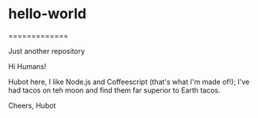 # hello-world
=============

Just another repository

Hi Humans!

Hubot here, I like Node.js and Coffeescript (that's what I'm made of!);
I've had tacos on teh moon and find them far superior to Earth tacos.

Cheers,
Hubot
